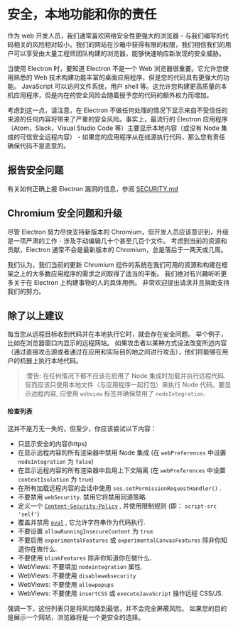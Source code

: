 # 安全，本地功能和你的责任

作为 web 开发人员，我们通常喜欢网络安全性更强大的浏览器 - 与我们编写的代码相关的风险相对较小。我们的网站在沙箱中获得有限的权限，我们相信我们的用户可以享受由大量工程师团队构建的浏览器，能够快速响应新发现的安全威胁。

当使用 Electron 时，要知道 Electron 不是一个 Web 浏览器很重要。它允许您使用熟悉的 Web 技术构建功能丰富的桌面应用程序，但是您的代码具有更强大的功能。 JavaScript 可以访问文件系统，用户 shell 等。这允许您构建更高质量的本机应用程序，但是内在的安全风险会随着授予您的代码的额外权力而增加。

考虑到这一点，请注意，在 Electron 不做任何处理的情况下显示来自不受信任的来源的任何内容将带来了严重的安全风险。事实上，最流行的 Electron 应用程序（Atom，Slack，Visual Studio Code 等）主要显示本地内容（或没有 Node 集成的可信安全远程内容） - 如果您的应用程序从在线源执行代码，那么您有责任确保代码不是恶意的。

## 报告安全问题

有关如何正确上报 Electron 漏洞的信息，参阅 [SECURITY.md](https://github.com/electron/electron/tree/master/SECURITY.md)

## Chromium 安全问题和升级

尽管 Electron 努力尽快支持新版本的 Chromium，但开发人员应该意识到，升级是一项严肃的工作 - 涉及手动编辑几十个甚至几百个文件。 考虑到当前的资源和贡献，Electron 通常不会是最新版本的 Chromium，总是落后于一两天或几周。

我们认为，我们当前的更新 Chromium 组件的系统在我们可用的资源和构建在框架之上的大多数应用程序的需求之间取得了适当的平衡。 我们绝对有兴趣听听更多关于在 Electron 上构建事物的人的具体用例。 非常欢迎提出请求并且捐助支持我们的努力。

## 除了以上建议

每当您从远程目标收到代码并在本地执行它时，就会存在安全问题。 举个例子，比如在浏览器窗口内显示的远程网站。 如果攻击者以某种方式设法改变所述内容（通过直接攻击源或者通过在应用和实际目的地之间进行攻击），他们将能够在用户的机器上执行本地代码。

> :警告: 在任何情况下都不应该在启用了 Node 集成时加载并执行远程代码. 反而应该只使用本地文件（与应用程序一起打包）来执行 Node 代码。要显示远程内容, 应使用 `webview` 标签并确保禁用了 `nodeIntegration`.

#### 检查列表

这并不是万无一失的，但至少，你应该尝试以下内容：

* 只显示安全的内容(https)
* 在显示远程内容的所有渲染器中禁用 Node 集成 (在 `webPreferences` 中设置 `nodeIntegration` 为 `false`)
* 在显示远程内容的所有渲染器中启用上下文隔离 (在 `webPreferences` 中设置 `contextIsolation` 为 `true`)
* 在所有加载远程内容的会话中使用 `ses.setPermissionRequestHandler()` .
* 不要禁用 `webSecurity`. 禁用它将禁用同源策略.
* 定义一个 [`Content-Security-Policy`](http://www.html5rocks.com/en/tutorials/security/content-security-policy/)
, 并使用限制规则 (即： `script-src 'self'`)
* 覆盖并禁用 [`eval`](https://github.com/nylas/N1/blob/0abc5d5defcdb057120d726b271933425b75b415/static/index.js#L6-L8)
, 它允许字符串作为代码执行.
* 不要设置 `allowRunningInsecureContent` 为 `true`.
* 不要启用 `experimentalFeatures` 或 `experimentalCanvasFeatures` 除非你知道你在做什么.
* 不要使用 `blinkFeatures` 除非你知道你在做什么.
* WebViews: 不要填加 `nodeintegration` 属性.
* WebViews: 不要使用 `disablewebsecurity`
* WebViews: 不要使用 `allowpopups`
* WebViews: 不要使用 `insertCSS` 或 `executeJavaScript` 操作远程 CSS/JS.

强调一下，这份列表只是将风险降到最低，并不会完全屏蔽风险。 如果您的目的是展示一个网站，浏览器将是一个更安全的选择。
